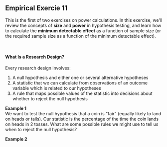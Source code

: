 ## Empirical Exercie 11

This is the first of two exercises on power calculations.  In this exercise, we'll review the concepts 
of **size** and **power** in hypothesis testing, and learn how to calculate the **minimum detectable effect** 
as a function of sample size (or the required sample size as a function of the minimum detectable effect).  

<br>

#### What Is a Research Design?

Every research design involves:

1. A null hypothesis and either one or several alternative hypotheses
2. A statistic that we can calculate from observations of an outcome variable which is related to our hypotheses
3. A rule that maps possible values of the statistic into decisions about whether to reject the null hypothesis

**Example 1**  
We want to test the null hypothesis that a coin is "fair" (equally likely to land on heads or tails).  Our 
statistic is the percentage of the time the coin lands on heads in 2 tosses.  What are some possible rules we 
might use to tell us when to reject the null hypothesis?

**Example 2**  
